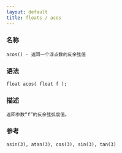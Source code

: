 ```yaml
---
layout: default
title: floats / acos
---
```


### 名称

    acos() - 返回一个浮点数的反余弦值

### 语法

    float acos( float f );

### 描述

    返回参数“f”的反余弦弧度值。

### 参考

    asin(3), atan(3), cos(3), sin(3), tan(3)
